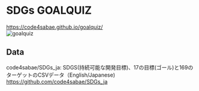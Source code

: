 # SDGs GOALQUIZ
https://code4sabae.github.io/goalquiz/  
![goalquiz](https://code4sabae.github.io/goalquiz/goalquiz.png)  

## Data
code4sabae/SDGs_ja: SDGS(持続可能な開発目標)、17の目標(ゴール)と169のターゲットのCSVデータ（English/Japanese)  
https://github.com/code4sabae/SDGs_ja  
